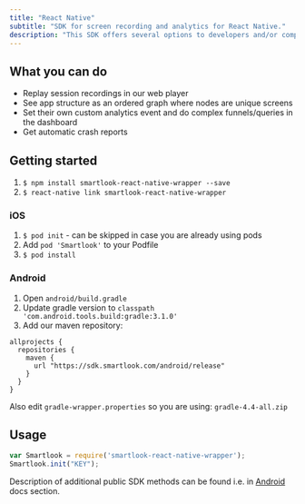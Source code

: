 ```yaml
---
title: "React Native"
subtitle: "SDK for screen recording and analytics for React Native."
description: "This SDK offers several options to developers and/or companies."
---
```


## What you can do

* Replay session recordings in our web player
* See app structure as an ordered graph where nodes are unique screens
* Set their own custom analytics event and do complex funnels/queries in the dashboard
* Get automatic crash reports

## Getting started

1. `$ npm install smartlook-react-native-wrapper --save`
2. `$ react-native link smartlook-react-native-wrapper`

### iOS

1. `$ pod init` - can be skipped in case you are already using pods
2. Add `pod 'Smartlook'` to your Podfile
3. `$ pod install`

### Android

1. Open `android/build.gradle`
2. Update gradle version to `classpath 'com.android.tools.build:gradle:3.1.0'`
3. Add our maven repository:

```android
allprojects {
  repositories {
    maven {
      url "https://sdk.smartlook.com/android/release"
    }
  }
}
```

Also edit `gradle-wrapper.properties` so you are using: `gradle-4.4-all.zip`

## Usage

```js
var Smartlook = require('smartlook-react-native-wrapper');
Smartlook.init("KEY");
```

Description of additional public SDK methods can be found i.e. in <a href="https://smartlook.github.io/docs/sdk/android/">Android</a> docs section.
